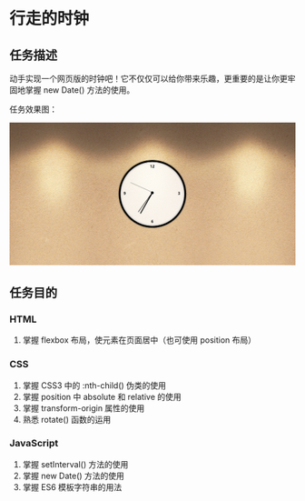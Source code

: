 # 行走的时钟

## 任务描述

动手实现一个网页版的时钟吧！它不仅仅可以给你带来乐趣，更重要的是让你更牢固地掌握 new Date() 方法的使用。

任务效果图：

![](https://github.com/Hushabyme/JavaScript-30days/blob/master/%E8%A1%8C%E8%B5%B0%E7%9A%84%E6%97%B6%E9%92%9F/final/final.png)

## 任务目的

### HTML

1. 掌握 flexbox 布局，使元素在页面居中（也可使用 position 布局）

### CSS

1. 掌握 CSS3 中的 :nth-child() 伪类的使用
2. 掌握 position 中 absolute 和 relative 的使用
3. 掌握 transform-origin 属性的使用
4. 熟悉 rotate() 函数的运用

### JavaScript

1. 掌握 setInterval() 方法的使用
2. 掌握 new Date() 方法的使用
3. 掌握 ES6 模板字符串的用法
